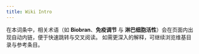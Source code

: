 ```yaml
---
title: Wiki Intro
---
```

在本词条中，相关术语（如 **Biobran**、**免疫调节** 与 **淋巴细胞活性**）会在页面内出现自动内链，便于快速跳转与交叉阅读。
如需更深入的解释，可继续浏览维基目录与参考条目。
